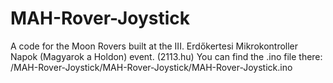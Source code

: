 # MAH-Rover-Joystick
A code for the Moon Rovers built at the III. Erdőkertesi Mikrokontroller Napok (Magyarok a Holdon) event. (2113.hu)
You can find the .ino file there: /MAH-Rover-Joystick/MAH-Rover-Joystick/MAH-Rover-Joystick.ino